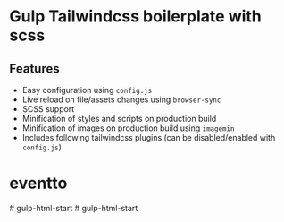 # Gulp Tailwindcss boilerplate with scss

## Features

- Easy configuration using `config.js`
- Live reload on file/assets changes using `browser-sync`
- SCSS support
- Minification of styles and scripts on production build
- Minification of images on production build using `imagemin`
- Includes following tailwindcss plugins (can be disabled/enabled with `config.js`)
# eventto
#   g u l p - h t m l - s t a r t  
 #   g u l p - h t m l - s t a r t  
 